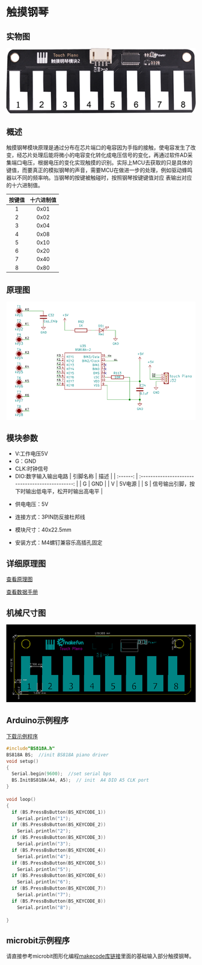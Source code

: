 # 触摸钢琴

## 实物图

![实物图](touch_piano/touch_piano.png)

## 概述

​        触摸钢琴模块原理是通过分布在芯片端口的电容因为手指的接触，使电容发生了改变，经芯片处理后能将微小的电容变化转化成电压信号的变化，再通过软件AD采集端口电压，根据电压的变化实现触摸的识别。实际上MCU去获取的只是具体的键值，而要真正的模拟钢琴的声音，需要MCU在做进一步的处理，例如驱动蜂鸣器以不同的频率响。当钢琴的按键被触碰时，按照钢琴按键键值对应 表输出对应的十六进制值。

| 按键值 | 十六进制值 |
| :----: | :--------: |
|   1    |    0x01    |
|   2    |    0x02    |
|   3    |    0x04    |
|   4    |    0x08    |
|   5    |    0x10    |
|   6    |    0x20    |
|   7    |    0x40    |
|   8    |    0x80    |

## 原理图

![原理图](touch_piano/touch_piano_schematic.png)

## 模块参数

* V:工作电压5V
* G：GND
* CLK:时钟信号
* DIO:数字输入输出电路
| 引脚名称 |                       描述                       |
| :------: | :----------------------------------------------: |
|    G     |                       GND                        |
|    V     |                      5V电源                      |
|    S     | 信号输出引脚，按下时输出低电平，松开时输出高电平 |

- 供电电压：5V

- 连接方式：3PIN防反接杜邦线

- 模块尺寸：40x22.5mm

- 安装方式：M4螺钉兼容乐高插孔固定
## 详细原理图

[查看原理图](touch_piano/touch_piano_schematic.pdf) 

[查看数据手册]()

## 机械尺寸图

![机械尺寸图](touch_piano/touch_piano_assembly.png)

## Arduino示例程序

[下载示例程序](touch_piano/touch_piano.zip)

```c
#include"BS818A.h"
BS818A BS;  //init BS818A piano driver
void setup()
{
  Serial.begin(9600);  //set serial bps
  BS.InitBS818A(A4, A5);  // init  A4 DIO A5 CLK port
}

void loop()
{
  if (BS.PressBsButton(BS_KEYCODE_1))    
    Serial.println("1");          
  if (BS.PressBsButton(BS_KEYCODE_2))    
    Serial.println("2");
  if (BS.PressBsButton(BS_KEYCODE_3))   
    Serial.println("3");
  if (BS.PressBsButton(BS_KEYCODE_4))
    Serial.println("4");
  if (BS.PressBsButton(BS_KEYCODE_5))
    Serial.println("5");
  if (BS.PressBsButton(BS_KEYCODE_6))
    Serial.println("6");
  if (BS.PressBsButton(BS_KEYCODE_7))
    Serial.println("7");
  if (BS.PressBsButton(BS_KEYCODE_8))
    Serial.println("8");
 
}
```

## microbit示例程序

请直接参考microbit图形化编程[makecode库链接](https://github.com/emakefun/pxt-sensorbit)里面的基础输入部分触摸钢琴。
